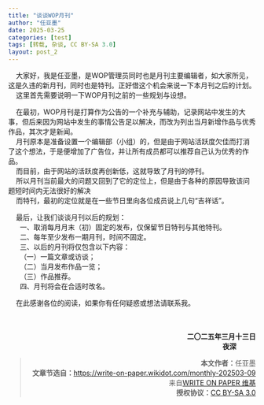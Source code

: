 ```yaml
---
title: "谈谈WOP月刊"
author: "任亚墨"
date: 2025-03-25
categories: [test]
tags: [转载, 杂谈, CC BY-SA 3.0]
layout: post_2
---
```


<p><span style="white-space: pre-wrap;">&#32;&#32;&#32;&#32;</span>大家好，我是任亚墨，是WOP管理员同时也是月刊主要编辑者，如大家所见，这是久违的新月刊，同时也是特刊。正好借这个机会来说一下本月刊之后的计划。<br />
<span style="white-space: pre-wrap;">&#32;&#32;&#32;&#32;</span>这里首先需要说明一下WOP月刊之前的一些规划与设想。</p>
<p><span style="white-space: pre-wrap;">&#32;&#32;&#32;&#32;</span>在最初，WOP月刊是打算作为公告的一个补充与辅助，记录网站中发生的大事，但后来因为网站中发生的事情公告足以解决，而改为列出当月新增作品与优秀作品，其次才是新闻。<br />
<span style="white-space: pre-wrap;">&#32;&#32;&#32;&#32;</span>月刊原本是准备设置一个编辑部（小组）的，但是由于网站活跃度欠佳而打消了这个想法，于是便增加了广告位，并让所有成员都可以推荐自己认为优秀的作品。<br />
<span style="white-space: pre-wrap;">&#32;&#32;&#32;&#32;</span>而目前，由于网站的活跃度再创新低，这就导致了月刊的停刊。<br />
<span style="white-space: pre-wrap;">&#32;&#32;&#32;&#32;</span>所以月刊当前最大的问题又回到了它的定位上，但是由于各种的原因导致该问题短时间内无法很好的解决<br />
<span style="white-space: pre-wrap;">&#32;&#32;&#32;&#32;</span>而特刊，最初的定位就是在一些节日里向各位成员说上几句“吉祥话”。</p>
<p><span style="white-space: pre-wrap;">&#32;&#32;&#32;&#32;</span>最后，让我们谈谈月刊以后的规划：<br />
<span style="white-space: pre-wrap;">&#32;&#32;&#32;&#32;&#32;&#32;</span>一、取消每月月末（初）固定的发布，仅保留节日特刊与其他特刊。<br />
<span style="white-space: pre-wrap;">&#32;&#32;&#32;&#32;&#32;&#32;</span>二、每年至少发布一期月刊，时间不固定。<br />
<span style="white-space: pre-wrap;">&#32;&#32;&#32;&#32;&#32;&#32;</span>三、以后的月刊将仅包含以下内容：<br />
<span style="white-space: pre-wrap;">&#32;&#32;&#32;&#32;&#32;&#32;</span>（一）一篇文章或访谈；<br />
<span style="white-space: pre-wrap;">&#32;&#32;&#32;&#32;&#32;&#32;</span>（二）当月发布作品一览；<br />
<span style="white-space: pre-wrap;">&#32;&#32;&#32;&#32;&#32;&#32;</span>（三）作品推荐。<br />
<span style="white-space: pre-wrap;">&#32;&#32;&#32;&#32;&#32;&#32;</span>四、月刊将会在合适时改名。</p>
<p><span style="white-space: pre-wrap;">&#32;&#32;&#32;&#32;</span>在此感谢各位的阅读，如果你有任何疑惑或想法请联系我。<br />
<br />
<br /></p>
<div style="text-align: right;">
<p><strong>二〇二五年三月十三日<br />
夜深<span style="white-space: pre-wrap;">&#32;&#32;&#32;&#32;&#32;&#32;&#32;&#32;&#32;&#32;&#32;&#32;</span></strong></p>

<blockquote>
<p><strong>本文作者：</strong>任亚墨<br />
<strong>文章节选自：</strong><a href="https://write-on-paper.wikidot.com/monthly-202503-09" target="_blank">https://write-on-paper.wikidot.com/monthly-202503-09</a><br/>
来自<a href="https://write-on-paper.wikidot.com" target="_blank">WRITE ON PAPER 维基</a><br/>
<strong>授权协议：</strong><a href="https://creativecommons.org/licenses/by-sa/3.0/deed.zh-hans" target="_blank">CC BY-SA 3.0</a><br/></p>
</blockquote>
